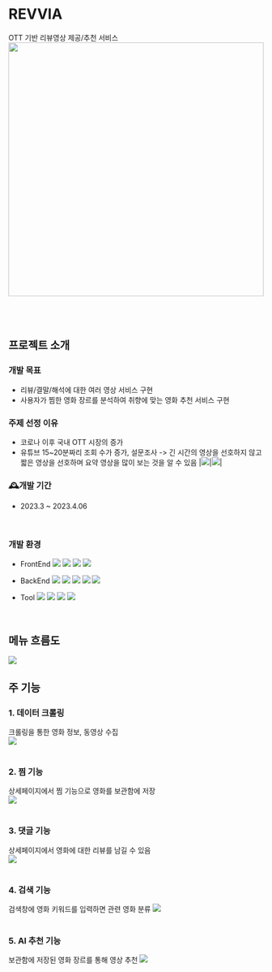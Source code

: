 # REVVIA
OTT 기반 리뷰영상 제공/추천 서비스
<img src="https://github.com/2022-SMHRD-KDT-DataDesign-1/E1i4/assets/117342414/85d973ef-7bef-46d8-b594-01e7cdee168c" width="100%" height="500px"/>
<br><br><br><br>

## 프로젝트 소개
### 개발 목표
- 리뷰/결말/해석에 대한 여러 영상 서비스 구현
- 사용자가 찜한 영화 장르를 분석하여 취향에 맞는 영화 추천 서비스 구현
### 주제 선정 이유
- 코로나 이후 국내 OTT 시장의 증가
- 유튜브 15~20분짜리 조회 수가 증가, 설문조사 -> 긴 시간의 영상을 선호하지 않고 짧은 영상을 선호하며 요약 영상을 많이 보는 것을 알 수 있음 
  |<img src="https://github.com/2022-SMHRD-KDT-DataDesign-1/E1i4/assets/117342414/e690a1ce-e8bf-4943-b9c8-1d808d0e0fdb" />|<img src="https://github.com/2022-SMHRD-KDT-DataDesign-1/E1i4/assets/117342414/5e63e223-af5b-40b7-8731-270c49694827" />|
### 🕰개발 기간
  - 2023.3 ~ 2023.4.06
<br>

### 개발 환경
- FrontEnd
<img src="https://img.shields.io/badge/HTML5-E34F26?style=flat-square&logo=html5&logoColor=white"/> <img src="https://img.shields.io/badge/CSS3-1572B6?style=flat-square&logo=css3&logoColor=white"/> <img src="https://img.shields.io/badge/JavaScript-F7DF1E?style=flat-square&logo=javascript&logoColor=black"/> <img src="https://img.shields.io/badge/jQuery-0769AD?style=flat-square&logo=jQuery&logoColor=white"/>

- BackEnd
<img src="https://img.shields.io/badge/java-007396?style=flat-square&logo=java&logoColor=white"/> <img src="https://img.shields.io/badge/JSP-F37626?style=flat-square&logo=JSP&logoColor=black"/> <img src="https://img.shields.io/badge/Python-3776AB?style=flat-square&logo=Python&logoColor=white"/> <img src="https://img.shields.io/badge/Apache Tomcat-F8DC75?style=flat-square&logo=apachetomcat&logoColor=black"/>  <img src="https://img.shields.io/badge/Oracle-F80000?style=flat-square&logo=Oracle&logoColor=white"/>

- Tool
<img src="https://img.shields.io/badge/Eclipse%20IDE-2C2255.svg?&style=flat-square&logo=Eclipse%20IDE&logoColor=white"/> <img src="https://img.shields.io/badge/Visual Studio Code-007ACC?style=flat-square&logo=Visual Studio Code&logoColor=white"/> <img src="https://img.shields.io/badge/Jupyter-F37626?style=flat-square&logo=Jupyter Code&logoColor=white"/> <img src="https://img.shields.io/badge/GitHub-181717?style=flat-square&logo=GitHub&logoColor=white"/>

<br>

## 메뉴 흐름도

<img src="https://github-production-user-asset-6210df.s3.amazonaws.com/117342414/345303499-4a8b4ef4-8932-4efe-bf89-bb71ba540ebe.png?X-Amz-Algorithm=AWS4-HMAC-SHA256&X-Amz-Credential=AKIAVCODYLSA53PQK4ZA%2F20240703%2Fus-east-1%2Fs3%2Faws4_request&X-Amz-Date=20240703T062237Z&X-Amz-Expires=300&X-Amz-Signature=b84943f2224fef92ff411998e6fb030da1e375f9f13edf85661fc51e14d05b97&X-Amz-SignedHeaders=host&actor_id=117342414&key_id=0&repo_id=618228873"/>
<br>

## 주 기능
### 1. 데이터 크롤링
  크롤링을 통한 영화 정보, 동영상 수집
  <br>
  <img src="https://github.com/2022-SMHRD-KDT-DataDesign-1/E1i4/assets/117342414/2d31b582-3a9f-4bce-85b3-73a300da1906" />
  <br><br>
### 2. 찜 기능
  상세페이지에서 찜 기능으로 영화를 보관함에 저장
  <br>
  <img src="https://github.com/2022-SMHRD-KDT-DataDesign-1/E1i4/assets/117342414/8f5706bc-8398-495a-984c-93fcdc076c24" />
  <br><br>
### 3. 댓글 기능
  상세페이지에서 영화에 대한 리뷰를 남길 수 있음
  <br>
  <img src="https://github.com/2022-SMHRD-KDT-DataDesign-1/E1i4/assets/117342414/0e3a1592-21b5-403f-ad2c-23d12f0e2d5a" />
  <br><br>
### 4. 검색 기능
  검색창에 영화 키워드를 입력하면 관련 영화 분류
  <img src="https://github.com/2022-SMHRD-KDT-DataDesign-1/E1i4/assets/117342414/91c7ebf2-7b22-4518-93ab-05a8f0c769d2" />
  <br><br>
### 5. AI 추천 기능
  보관함에 저장된 영화 장르를 통해 영상 추천
  <img src="https://github.com/2022-SMHRD-KDT-DataDesign-1/E1i4/assets/117342414/91c7ebf2-7b22-4518-93ab-05a8f0c769d2" />
  <br><br>
